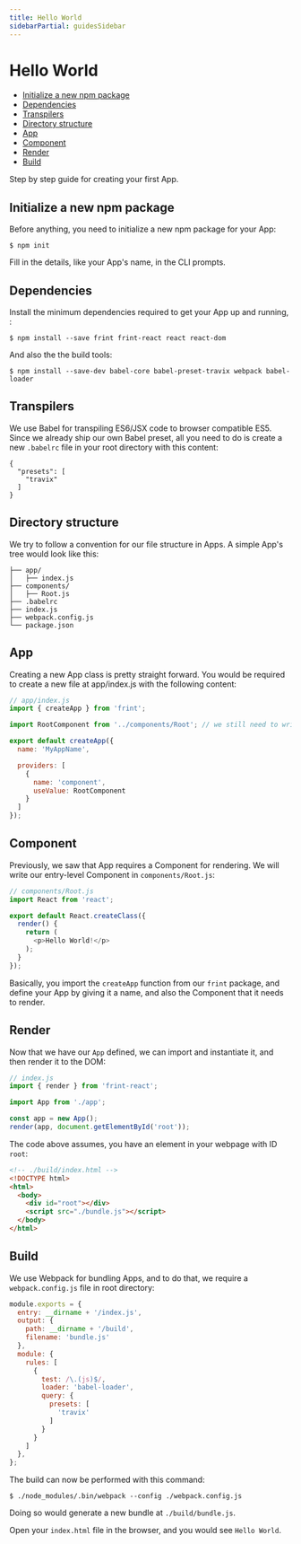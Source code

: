 ```yaml
---
title: Hello World
sidebarPartial: guidesSidebar
---
```


# Hello World

<!-- MarkdownTOC depth=1 autolink=true bracket=round -->

- [Initialize a new npm package](#initialize-a-new-npm-package)
- [Dependencies](#dependencies)
- [Transpilers](#transpilers)
- [Directory structure](#directory-structure)
- [App](#app)
- [Component](#component)
- [Render](#render)
- [Build](#build)

<!-- /MarkdownTOC -->

Step by step guide for creating your first App.

## Initialize a new npm package

Before anything, you need to initialize a new npm package for your App:

```
$ npm init
```

Fill in the details, like your App's name, in the CLI prompts.

## Dependencies

Install the minimum dependencies required to get your App up and running, :

```
$ npm install --save frint frint-react react react-dom
```

And also the the build tools:

```
$ npm install --save-dev babel-core babel-preset-travix webpack babel-loader
```

## Transpilers

We use Babel for transpiling ES6/JSX code to browser compatible ES5. Since we already ship our own Babel preset, all you need to do is create a new `.babelrc` file in your root directory with this content:

```
{
  "presets": [
    "travix"
  ]
}
```

## Directory structure

We try to follow a convention for our file structure in Apps. A simple App's tree would look like this:

```
├── app/
│   ├── index.js
├── components/
│   ├── Root.js
├── .babelrc
├── index.js
├── webpack.config.js
└── package.json
```

## App

Creating a new App class is pretty straight forward. You would be required to create a new file at app/index.js with the following content:

```js
// app/index.js
import { createApp } from 'frint';

import RootComponent from '../components/Root'; // we still need to write this file

export default createApp({
  name: 'MyAppName',

  providers: [
    {
      name: 'component',
      useValue: RootComponent
    }
  ]
});
```

## Component

Previously, we saw that App requires a Component for rendering. We will write our entry-level Component in `components/Root.js`:

```js
// components/Root.js
import React from 'react';

export default React.createClass({
  render() {
    return (
      <p>Hello World!</p>
    );
  }
});
```

Basically, you import the `createApp` function from our `frint` package, and define your App by giving it a name, and also the Component that it needs to render.

## Render

Now that we have our `App` defined, we can import and instantiate it, and then render it to the DOM:

```js
// index.js
import { render } from 'frint-react';

import App from './app';

const app = new App();
render(app, document.getElementById('root'));
```

The code above assumes, you have an element in your webpage with ID `root`:

```html
<!-- ./build/index.html -->
<!DOCTYPE html>
<html>
  <body>
    <div id="root"></div>
    <script src="./bundle.js"></script>
  </body>
</html>
```

## Build

We use Webpack for bundling Apps, and to do that, we require a `webpack.config.js` file in root directory:

```js
module.exports = {
  entry: __dirname + '/index.js',
  output: {
    path: __dirname + '/build',
    filename: 'bundle.js'
  },
  module: {
    rules: [
      {
        test: /\.(js)$/,
        loader: 'babel-loader',
        query: {
          presets: [
            'travix'
          ]
        }
      }
    ]
  },
};
```

The build can now be performed with this command:

```
$ ./node_modules/.bin/webpack --config ./webpack.config.js
```

Doing so would generate a new bundle at `./build/bundle.js`.

Open your `index.html` file in the browser, and you would see `Hello World`.

